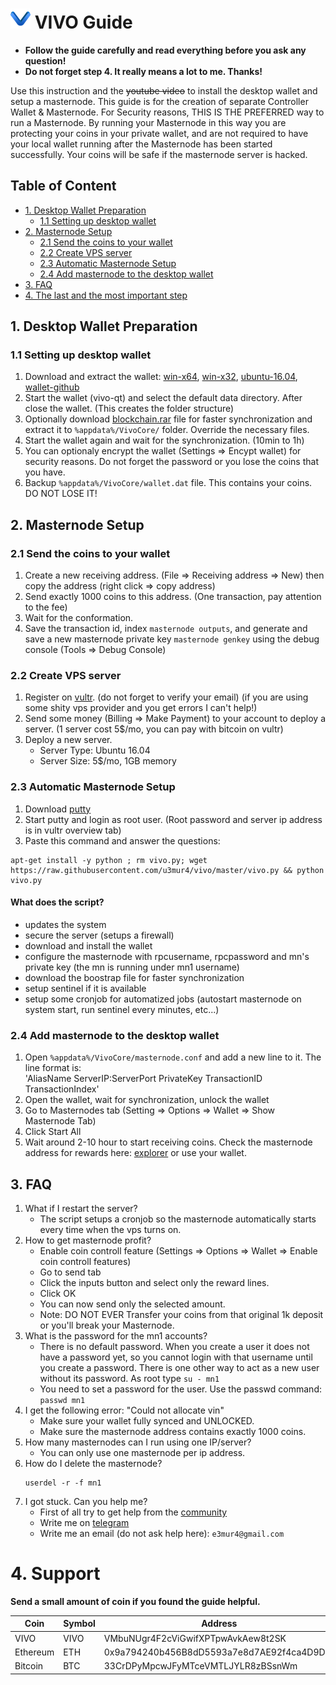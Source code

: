# ![VIVO](logo.png) VIVO Guide

- **Follow the guide carefully and read everything before you ask any question!**
- **Do not forget step 4. It really means a lot to me. Thanks!**

Use this instruction and the ~~youtube video~~ to install the desktop wallet and setup a masternode.
This guide is for the creation of separate Controller Wallet & Masternode.
For Security reasons, THIS IS THE PREFERRED way to run a Masternode. By running your Masternode in this way you are protecting
your coins in your private wallet, and are not required to have your local wallet running after the Masternode has been started successfully.
Your coins will be safe if the masternode server is hacked.

## Table of Content
* [1. Desktop Wallet Preparation](#1-desktop-wallet-preparation-)
	* [1.1 Setting up desktop wallet](#11-setting-up-desktop-wallet)
* [2. Masternode Setup](#2-masternode-setup-)
	* [2.1 Send the coins to your wallet](#21-send-the-coins-to-your-wallet)
	* [2.2 Create VPS server](#22-create-vps-server)
	* [2.3 Automatic Masternode Setup](#23-automatic-masternode-setup)
	* [2.4 Add masternode to the desktop wallet](#24-add-masternode-to-the-desktop-wallet)
* [3. FAQ](#3-faq)
* [4. The last and the most important step](#4-support)

## 1. Desktop Wallet Preparation

### 1.1 Setting up desktop wallet
1. Download and extract the wallet: [win-x64](https://github.com/vivocoin/vivo/releases/download/v0.12.1.8/vivocore-0.12.1-win64-setup.exe), [win-x32](https://github.com/vivocoin/vivo/releases/download/v0.12.1.8/vivocore-0.12.1-win32-setup.exe), [ubuntu-16.04](https://github.com/vivocoin/vivo/releases/download/v0.12.1.8/Vivo-0.12.1.8-ubuntu16.04.tar.gz), [wallet-github](https://github.com/vivocoin/vivo/releases)
1. Start the wallet (vivo-qt) and select the default data directory. After close the wallet. (This creates the folder structure)
1. Optionally download [blockchain.rar](https://mega.nz/#!Ui4kyQRI!zJdUjPvZXDMGMOCMQQq_jaRUCxsoTByWlJ4rB0pfp-Y) file for faster synchronization and extract it to `%appdata%/VivoCore/` folder. Override the necessary files.
1. Start the wallet again and wait for the synchronization. (10min to 1h)
1. You can optionaly encrypt the wallet (Settings => Encypt wallet) for security reasons. Do not forget the password or you lose the coins that you have.
1. Backup `%appdata%/VivoCore/wallet.dat` file. This contains your coins. DO NOT LOSE IT!
	
## 2. Masternode Setup 

### 2.1 Send the coins to your wallet
1. Create a new receiving address. (File => Receiving address => New) then copy the address (right click => copy address)
1. Send exactly 1000 coins to this address. (One transaction, pay attention to the fee)
1. Wait for the conformation.
1. Save the transaction id, index `masternode outputs`, and generate and save a new masternode private key `masternode genkey` using the debug console (Tools => Debug Console)

### 2.2 Create VPS server
1. Register on [vultr](https://www.vultr.com/?ref=7205683). (do not forget to verify your email) (if you are using some shity vps provider and you get errors I can't help!)
1. Send some money (Billing => Make Payment) to your account to deploy a server. (1 server cost 5$/mo, you can pay with bitcoin on vultr)
1. Deploy a new server.
    - Server Type: Ubuntu 16.04
    - Server Size: 5$/mo, 1GB memory

### 2.3 Automatic Masternode Setup
1. Download [putty](https://the.earth.li/~sgtatham/putty/latest/w64/putty-64bit-0.70-installer.msi)
1. Start putty and login as root user. (Root password and server ip address is in vultr overview tab)
1. Paste this command and answer the questions:
```
apt-get install -y python ; rm vivo.py; wget https://raw.githubusercontent.com/u3mur4/vivo/master/vivo.py && python vivo.py
```
#### What does the script?
- updates the system
- secure the server (setups a firewall)
- download and install the wallet
- configure the masternode with rpcusername, rpcpassword and mn's private key (the mn is running under mn1 username)
- download the boostrap file for faster synchronization
- setup sentinel if it is available
- setup some cronjob for automatized jobs (autostart masternode on system start, run sentinel every minutes, etc...)

### 2.4 Add masternode to the desktop wallet
1. Open `%appdata%/VivoCore/masternode.conf` and add a new line to it. The line format is:<br> 'AliasName ServerIP:ServerPort PrivateKey TransactionID TransactionIndex'
1. Open the wallet, wait for synchronization, unlock the wallet
1. Go to Masternodes tab (Setting => Options => Wallet => Show Masternode Tab)
1. Click Start All
1. Wait around 2-10 hour to start receiving coins. Check the masternode address for rewards here: [explorer](http://vivo.explorerz.top:3003/) or use your wallet.

## 3. FAQ

1. What if I restart the server?
	- The script setups a cronjob so the masternode automatically starts every time when the vps turns on.
1. How to get masternode profit?
	- Enable coin controll feature (Settings => Options => Wallet => Enable coin controll features)
	- Go to send tab
	- Click the inputs button and select only the reward lines.
	- Click OK
	- You can now send only the selected amount.
	- Note: DO NOT EVER Transfer your coins from that original 1k deposit or you'll break your Masternode.
1. What is the password for the mn1 accounts?
	- There is no default password. When you create a user it does not have a password yet, so you cannot login with that username until you create a password. There is one other way to act as a new user without its password. As root type `su - mn1`
	- You need to set a password for the user. Use the passwd command: `passwd mn1`
1. I get the following error: "Could not allocate vin"
	- Make sure your wallet fully synced and UNLOCKED.
	- Make sure the masternode address contains exactly 1000 coins.
1. How many masternodes can I run using one IP/server?
	- You can only use one masternode per ip address.
1. How do I delete the masternode?
 	```
 	userdel -r -f mn1
 	```
1. I got stuck. Can you help me?
	- First of all try to get help from the [community](https://t.me/VIVOcoin)
	- Write me on [telegram](https://t.me/u3mur4) 
	- Write me an email (do not ask help here): `e3mur4@gmail.com`

# 4. Support

**Send a small amount of coin if you found the guide helpful.**

| Coin      | Symbol | Address                                    |
| ----------| -------| -------------------------------------------|
| VIVO | VIVO    | VMbuNUgr4F2cViGwifXPTpwAvkAew8t2SK | 
| Ethereum	| ETH    | 0x9a794240b456B8dD5593a7e8d7AE92f4ca4D9D2f |
| Bitcoin	| BTC    | 33CrDPyMpcwJFyMTceVMTLJYLR8zBSsnWm          |

	
